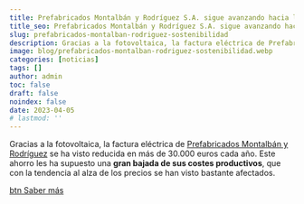 ```yaml
---
title: Prefabricados Montalbán y Rodríguez S.A. sigue avanzando hacia la sostenibilidad
title_seo: Prefabricados Montalbán y Rodríguez S.A. sigue avanzando hacia la sostenibilidad - Ingeniería Solvent
slug: prefabricados-montalban-rodriguez-sostenibilidad
description: Gracias a la fotovoltaica, la factura eléctrica de Prefabricados Montalbán y Rodríguez se ha visto reducida en más de 30.000 euros cada año. Este ahorro les
image: blog/prefabricados-montalban-rodriguez-sostenibilidad.webp
categories: [noticias]
tags: []
author: admin
toc: false
draft: false
noindex: false
date: 2023-04-05
# lastmod: ''
---
```

Gracias a la fotovoltaica, la factura eléctrica de [Prefabricados Montalbán y Rodríguez](https://montalbanyrodriguez.com/) se ha visto reducida en más de 30.000 euros cada año. Este ahorro les ha supuesto una **gran bajada de sus costes productivos**, que con la tendencia al alza de los precios se han visto bastante afectados.

[btn Saber más](https://murciaeconomia.com/art/91009/prefabricados-montalban-y-rodriguez-sa-sigue-avanzando-hacia-la-sostenibilidad)

